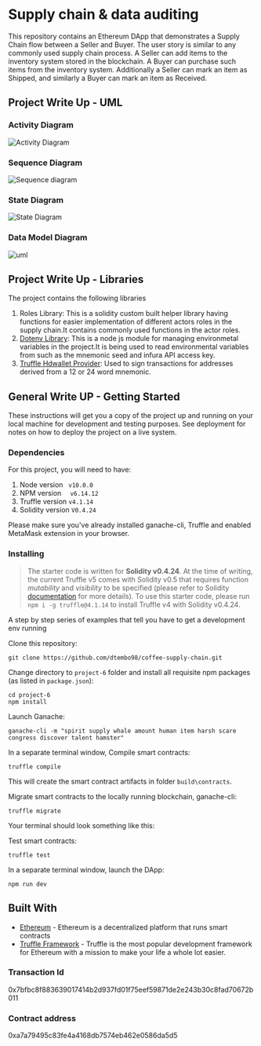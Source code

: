 # Supply chain & data auditing

This repository contains an Ethereum DApp that demonstrates a Supply Chain flow between a Seller and Buyer. The user story is similar to any commonly used supply chain process. A Seller can add items to the inventory system stored in the blockchain. A Buyer can purchase such items from the inventory system. Additionally a Seller can mark an item as Shipped, and similarly a Buyer can mark an item as Received.

## Project Write Up - UML

### Activity Diagram
![Activity Diagram](https://user-images.githubusercontent.com/37314424/170694960-c7750c82-0d8a-4ccf-aa62-5cf4838bdb62.PNG)

### Sequence Diagram
![Sequence diagram](https://user-images.githubusercontent.com/37314424/170690004-4e58c860-b8a4-4590-ae42-e97b7fbc6ee5.PNG)

### State Diagram
![State Diagram](https://user-images.githubusercontent.com/37314424/170715294-73e94a69-ff77-4870-8b0b-e9c2c8829b70.PNG)

### Data Model Diagram
![uml](https://user-images.githubusercontent.com/37314424/170822620-dfda1729-07d6-4395-ab3d-f3d08d9e2ca1.PNG)

## Project Write Up - Libraries
The project contains the following libraries
1. Roles Library:
  This is a solidity custom built helper library having functions for easier implementation of different actors roles in the supply chain.It contains commonly used functions in the actor roles.
2. [Dotenv Library](https://www.npmjs.com/package/dotenv): This is a node js module for managing environmetal variables in the project.It is being used to read environmental variables from such as the mnemonic seed and infura API access key.
3. [Truffle Hdwallet Provider](https://www.npmjs.com/package/@truffle/hdwallet-provider): Used  to sign transactions for addresses derived from a 12 or 24 word mnemonic.
  
## General Write UP -  Getting Started

These instructions will get you a copy of the project up and running on your local machine for development and testing purposes. See deployment for notes on how to deploy the project on a live system.

### Dependencies
For this project, you will need to have:
 1. Node version ``` v10.0.0```
 2. NPM version ```  v6.14.12```
 3. Truffle version  ```v4.1.14```
 4. Solidity version ```V0.4.24```
 

Please make sure you've already installed ganache-cli, Truffle and enabled MetaMask extension in your browser.


### Installing

> The starter code is written for **Solidity v0.4.24**. At the time of writing, the current Truffle v5 comes with Solidity v0.5 that requires function _mutability_ and _visibility_ to be specified (please refer to Solidity [documentation](https://docs.soliditylang.org/en/v0.5.0/050-breaking-changes.html) for more details). To use this starter code, please run `npm i -g truffle@4.1.14` to install Truffle v4 with Solidity v0.4.24.

A step by step series of examples that tell you have to get a development env running

Clone this repository:

```
git clone https://github.com/dtembo98/coffee-supply-chain.git
```

Change directory to `project-6` folder and install all requisite npm packages (as listed in `package.json`):

```
cd project-6
npm install
```

Launch Ganache:

```
ganache-cli -m "spirit supply whale amount human item harsh scare congress discover talent hamster"
```

In a separate terminal window, Compile smart contracts:

```
truffle compile
```
This will create the smart contract artifacts in folder `build\contracts`.

Migrate smart contracts to the locally running blockchain, ganache-cli:

```
truffle migrate
```

Your terminal should look something like this:

Test smart contracts:

```
truffle test
```

In a separate terminal window, launch the DApp:

```
npm run dev
```

## Built With

- [Ethereum](https://www.ethereum.org/) - Ethereum is a decentralized platform that runs smart contracts
- [Truffle Framework](http://truffleframework.com/) - Truffle is the most popular development framework for Ethereum with a mission to make your life a whole lot easier.

### Transaction Id
0x7bfbc8f883639017414b2d937fd01f75eef59871de2e243b30c8fad70672b011

### Contract address
0xa7a79495c83fe4a4168db7574eb462e0586da5d5


